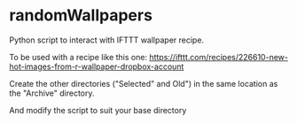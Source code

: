 # randomWallpapers
Python script to interact with IFTTT wallpaper recipe.

To be used with a recipe like this one: https://ifttt.com/recipes/226610-new-hot-images-from-r-wallpaper-dropbox-account

Create the other directories ("Selected" and Old") in the same location as the "Archive" directory.

And modify the script to suit your base directory
